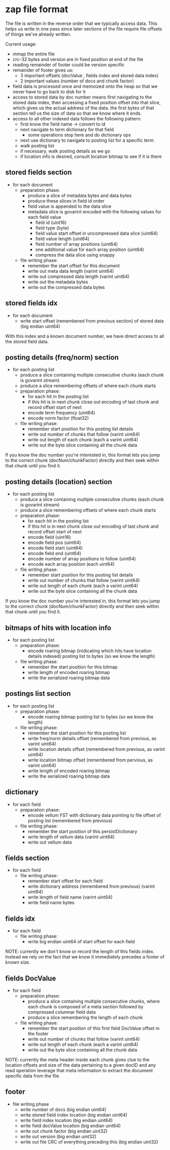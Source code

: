 # zap file format

The file is written in the reverse order that we typically access data.  This helps us write in one pass since later sections of the file require file offsets of things we've already written.

Current usage:

- mmap the entire file
- crc-32 bytes and version are in fixed position at end of the file
- reading remainder of footer could be version specific
- remainder of footer gives us:
  - 3 important offsets (docValue , fields index and stored data index)
  - 2 important values (number of docs and chunk factor)
- field data is processed once and memoized onto the heap so that we never have to go back to disk for it
- access to stored data by doc number means first navigating to the stored data index, then accessing a fixed position offset into that slice, which gives us the actual address of the data.  the first bytes of that section tell us the size of data so that we know where it ends.
- access to all other indexed data follows the following pattern:
  - first know the field name -> convert to id
  - next navigate to term dictionary for that field
    - some operations stop here and do dictionary ops
  - next use dictionary to navigate to posting list for a specific term
  - walk posting list
  - if necessary, walk posting details as we go
  - if location info is desired, consult location bitmap to see if it is there

## stored fields section

- for each document
  - preparation phase:
    - produce a slice of metadata bytes and data bytes
    - produce these slices in field id order
    - field value is appended to the data slice
    - metadata slice is govarint encoded with the following values for each field value
      - field id (uint16)
      - field type (byte)
      - field value start offset in uncompressed data slice (uint64)
      - field value length (uint64)
      - field number of array positions (uint64)
      - one additional value for each array position (uint64)
      - compress the data slice using snappy
  - file writing phase:
    - remember the start offset for this document
    - write out meta data length (varint uint64)
    - write out compressed data length (varint uint64)
    - write out the metadata bytes
    - write out the compressed data bytes

## stored fields idx

- for each document
  - write start offset (remembered from previous section) of stored data (big endian uint64)

With this index and a known document number, we have direct access to all the stored field data.

## posting details (freq/norm) section

- for each posting list
  - produce a slice containing multiple consecutive chunks (each chunk is govarint stream)
  - produce a slice remembering offsets of where each chunk starts
  - preparation phase:
    - for each hit in the posting list
    - if this hit is in next chunk close out encoding of last chunk and record offset start of next
    - encode term frequency (uint64)
    - encode norm factor (float32)
  - file writing phase:
    - remember start position for this posting list details
    - write out number of chunks that follow (varint uint64)
    - write out length of each chunk (each a varint uint64)
    - write out the byte slice containing all the chunk data

If you know the doc number you're interested in, this format lets you jump to the correct chunk (docNum/chunkFactor) directly and then seek within that chunk until you find it.

## posting details (location) section

- for each posting list
  - produce a slice containing multiple consecutive chunks (each chunk is govarint stream)
  - produce a slice remembering offsets of where each chunk starts
  - preparation phase:
    - for each hit in the posting list
    - if this hit is in next chunk close out encoding of last chunk and record offset start of next
    - encode field (uint16)
    - encode field pos (uint64)
    - encode field start (uint64)
    - encode field end (uint64)
    - encode number of array positions to follow (uint64)
    - encode each array position (each uint64)
  - file writing phase:
    - remember start position for this posting list details
    - write out number of chunks that follow (varint uint64)
    - write out length of each chunk (each a varint uint64)
    - write out the byte slice containing all the chunk data

If you know the doc number you're interested in, this format lets you jump to the correct chunk (docNum/chunkFactor) directly and then seek within that chunk until you find it.

## bitmaps of hits with location info

- for each posting list
  - preparation phase:
    - encode roaring bitmap (inidicating which hits have location details indexed) posting list to bytes (so we know the length)
  - file writing phase:
    - remember the start position for this bitmap
    - write length of encoded roaring bitmap
    - write the serialized roaring bitmap data

## postings list section

- for each posting list
  - preparation phase:
    - encode roaring bitmap posting list to bytes (so we know the length)
  - file writing phase:
    - remember the start position for this posting list
    - write freq/norm details offset (remembered from previous, as varint uint64)
    - write location details offset (remembered from previous, as varint uint64)
    - write location bitmap offset (remembered from pervious, as varint uint64)
    - write length of encoded roaring bitmap
    - write the serialized roaring bitmap data

## dictionary

- for each field
  - preparation phase:
    - encode vellum FST with dictionary data pointing to file offset of posting list (remembered from previous)
  - file writing phase:
    - remember the start position of this persistDictionary
    - write length of vellum data (varint uint64)
    - write out vellum data

## fields section

- for each field
  - file writing phase:
    - remember start offset for each field
    - write dictionary address (remembered from previous) (varint uint64)
    - write length of field name (varint uint64)
    - write field name bytes

## fields idx

- for each field
  - file writing phase:
    - write big endian uint64 of start offset for each field

NOTE: currently we don't know or record the length of this fields index.  Instead we rely on the fact that we know it immediately precedes a footer of known size.

## fields DocValue

- for each field
  - preparation phase:
    - produce a slice containing multiple consecutive chunks, where each chunk is composed of a meta section followed by compressed columnar field data
    - produce a slice remembering the length of each chunk
  - file writing phase:
    - remember the start position of this first field DocValue offset in the footer
    - write out number of chunks that follow (varint uint64)
    - write out length of each chunk (each a varint uint64)
    - write out the byte slice containing all the chunk data

NOTE: currently the meta header inside each chunk gives clue to the location offsets and size of the data pertaining to a given docID and any
read operation leverage that meta information to extract the document specific data from the file.

## footer

- file writing phase
  - write number of docs (big endian uint64)
  - write stored field index location (big endian uint64)
  - write field index location (big endian uint64)
  - write field docValue location (big endian uint64)
  - write out chunk factor (big endian uint32)
  - write out version (big endian uint32)
  - write out file CRC of everything preceding this (big endian uint32)

